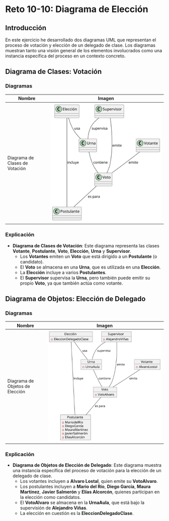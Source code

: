# Reto 10-10: Diagrama de Elección

## Introducción

En este ejercicio he desarrollado dos diagramas UML que representan el proceso de votación y elección de un delegado de clase. Los diagramas muestran tanto una visión general de los elementos involucrados como una instancia específica del proceso en un contexto concreto.

## Diagrama de Clases: Votación

### Diagramas

| Nombre                            | Imagen                                                                 |
|-----------------------------------|------------------------------------------------------------------------|
| Diagrama de Clases de Votación    | ![Diagrama de Clases Votación](/entregas/lostalAlvaro/img/votacionClases.svg)    |

### Explicación

- **Diagrama de Clases de Votación**: Este diagrama representa las clases **Votante**, **Postulante**, **Voto**, **Elección**, **Urna** y **Supervisor**. 
  - Los **Votantes** emiten un **Voto** que está dirigido a un **Postulante** (o candidato).
  - El **Voto** se almacena en una **Urna**, que es utilizada en una **Elección**.
  - La **Elección** incluye a varios **Postulantes**.
  - El **Supervisor** supervisa la **Urna**, pero también puede emitir su propio **Voto**, ya que también actúa como votante.

## Diagrama de Objetos: Elección de Delegado

### Diagramas

| Nombre                             | Imagen                                                                 |
|------------------------------------|------------------------------------------------------------------------|
| Diagrama de Objetos de Elección    | ![Diagrama de Objetos Elección](/entregas/lostalAlvaro/img/votacionObjetos.svg)  |

### Explicación

- **Diagrama de Objetos de Elección de Delegado**: Este diagrama muestra una instancia específica del proceso de votación para la elección de un delegado de clase.
  - Los votantes incluyen a **Alvaro Lostal**, quien emite su **VotoAlvaro**.
  - Los postulantes incluyen a **Mario del Río**, **Diego García**, **Maura Martínez**, **Javier Salmerón** y **Elías Alcorcón**, quienes participan en la elección como candidatos.
  - El **VotoAlvaro** se almacena en la **UrnaAula**, que está bajo la supervisión de **Alejandro Viñas**.
  - La elección en cuestión es la **EleccionDelegadoClase**.